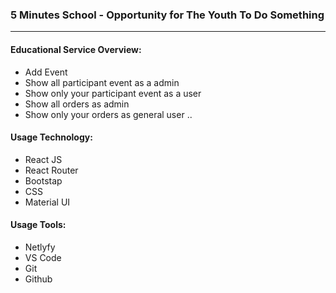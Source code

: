 ### 5 Minutes School - Opportunity for The Youth To Do Something
---
#### Educational Service Overview:
* Add Event
* Show all participant event as a admin
* Show only your participant event as a user
* Show all orders as admin
* Show only your orders as general user
..

#### Usage Technology:
* React JS
* React Router
* Bootstap
* CSS
* Material UI
>
#### Usage Tools:
* Netlyfy
* VS Code
* Git
* Github